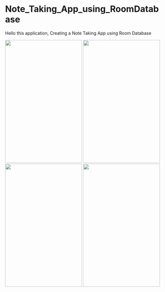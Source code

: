 # Note_Taking_App_using_RoomDatabase
Hello this application, Creating a Note Taking App using Room Database  

<img src = "https://user-images.githubusercontent.com/90592402/133769527-7c1bed10-4c43-4f32-b5b2-79579612ccdf.png" width="250" height="400"> 
<img src = "https://user-images.githubusercontent.com/90592402/133769532-80d798c2-03d8-46a1-aff0-234aae52a4ce.png"  width="250" height="400"> 
<img src = "https://user-images.githubusercontent.com/90592402/133769533-9c2d3c60-35c9-42b2-a029-4f8a80808e35.png"  width="250" height="400"> 
<img src = "https://user-images.githubusercontent.com/90592402/133769534-f6bbd017-1f71-4662-ad15-5970d48ee06a.png"  width="250" height="400">

